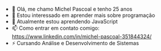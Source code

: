 - 👋 Olá, me chamo Michel Pascoal e tenho 25 anos
- 👀 Estou interessado em aprender mais sobre programação
- 🌱 Atualmente estou aprendendo JavaScript
- 📫 Como entrar em contato comigo: https://www.linkedin.com/in/michel-pascoal-351844324/
- ⚡ Cursando Análise e Desenvolvimento de Sistemas

<!---
itspascoal/itspascoal is a ✨ special ✨ repository because its `README.md` (this file) appears on your GitHub profile.
You can click the Preview link to take a look at your changes.
--->
